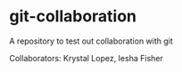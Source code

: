 # git-collaboration
A repository to test out collaboration with git

Collaborators: Krystal Lopez, Iesha Fisher

